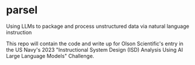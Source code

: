 # parsel
Using LLMs to package and process unstructured data via natural language instruction

This repo will contain the code and write up for Olson Scientific's entry in the US Navy's 2023 "Instructional System Design (ISD) Analysis Using AI Large Language Models" Challenge.
